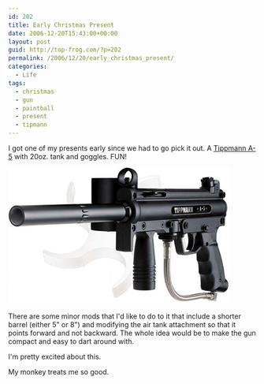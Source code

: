 ```yaml
---
id: 202
title: Early Christmas Present
date: 2006-12-20T15:43:00+00:00
layout: post
guid: http://top-frog.com/?p=202
permalink: /2006/12/20/early_christmas_present/
categories:
  - Life
tags:
  - christmas
  - gun
  - paintball
  - present
  - tipmann
---
```

I got one of my presents early since we had to go pick it out. A [Tippmann A-5](http://www.tippmann.com/product_guide/markerDetails.aspx?categoryid=1) with 20oz. tank and goggles. FUN!

![Tipmann A-5 Paintball Gun](/assets/articles/a-5.jpg)

There are some minor mods that I'd like to do to it that include a shorter barrel (either 5" or 8") and modifying the air tank attachment so that it points forward and not backward. The whole idea would be to make the gun compact and easy to dart around with.

I'm pretty excited about this. 

My monkey treats me so good.